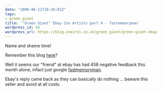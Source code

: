 ```yaml
---
date: "2008-06-11T10:26:01Z"
tags:
- green_giant
title: '"Green Giant" Ebay Con Artists part 4 - fastmemoryman'
wordpress_id: 65
wordpress_url: https://blog.oneiroi.co.uk/green_giant/green-giant-ebay-con-artists-part-4-fastmemoryman
---
```

Name and shame time!

Remember this blog <a href="https://blog.oneiroi.co.uk/green-giant/green-giant-ebay-con-artists-part-3">here</a>?

Well it seems our "friend" at ebay has had 458 negative feedback this month alone, infact just google <a href="https://www.google.co.uk/search?q=fastmemoryman">fastmemoryman</a>.

Ebay's reply came back as they can basically do nothing ... beware this seller and avoid at all costs.
